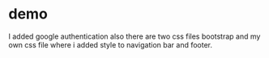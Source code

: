 # demo
I added google authentication also there are two css files bootstrap and my own css file where i added style to navigation bar and footer.

